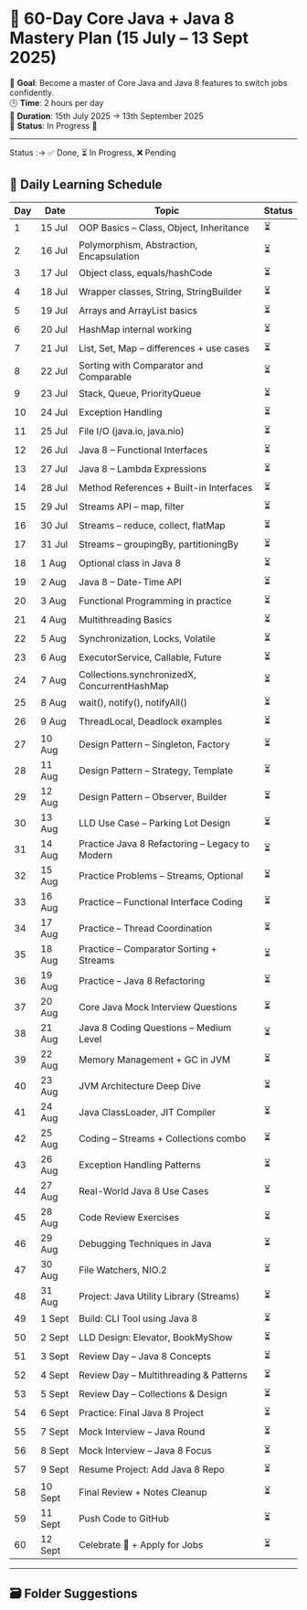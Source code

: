 # 🧠 60-Day Core Java + Java 8 Mastery Plan (15 July – 13 Sept 2025)

🎯 **Goal**: Become a master of Core Java and Java 8 features to switch jobs confidently.  
🕒 **Time**: 2 hours per day  
📆 **Duration**: 15th July 2025 → 13th September 2025  
📁 **Status**: In Progress 🚧

---
Status :-> ✅ Done, ⏳ In Progress,  ❌ Pending 
## 📅 Daily Learning Schedule

| Day | Date       | Topic                                      | Status |
|-----|------------|--------------------------------------------|--------|
| 1   | 15 Jul     | OOP Basics – Class, Object, Inheritance    | ⏳     |
| 2   | 16 Jul     | Polymorphism, Abstraction, Encapsulation   | ⏳     |
| 3   | 17 Jul     | Object class, equals/hashCode              | ⏳     |
| 4   | 18 Jul     | Wrapper classes, String, StringBuilder     | ⏳     |
| 5   | 19 Jul     | Arrays and ArrayList basics                | ⏳     |
| 6   | 20 Jul     | HashMap internal working                   | ⏳     |
| 7   | 21 Jul     | List, Set, Map – differences + use cases   | ⏳     |
| 8   | 22 Jul     | Sorting with Comparator and Comparable     | ⏳     |
| 9   | 23 Jul     | Stack, Queue, PriorityQueue                | ⏳     |
| 10  | 24 Jul     | Exception Handling                         | ⏳     |
| 11  | 25 Jul     | File I/O (java.io, java.nio)               | ⏳     |
| 12  | 26 Jul     | Java 8 – Functional Interfaces             | ⏳     |
| 13  | 27 Jul     | Java 8 – Lambda Expressions                | ⏳     |
| 14  | 28 Jul     | Method References + Built-in Interfaces    | ⏳     |
| 15  | 29 Jul     | Streams API – map, filter                  | ⏳     |
| 16  | 30 Jul     | Streams – reduce, collect, flatMap         | ⏳     |
| 17  | 31 Jul     | Streams – groupingBy, partitioningBy       | ⏳     |
| 18  | 1 Aug      | Optional class in Java 8                   | ⏳     |
| 19  | 2 Aug      | Java 8 – Date-Time API                     | ⏳     |
| 20  | 3 Aug      | Functional Programming in practice         | ⏳     |
| 21  | 4 Aug      | Multithreading Basics                      | ⏳     |
| 22  | 5 Aug      | Synchronization, Locks, Volatile           | ⏳     |
| 23  | 6 Aug      | ExecutorService, Callable, Future          | ⏳     |
| 24  | 7 Aug      | Collections.synchronizedX, ConcurrentHashMap | ⏳   |
| 25  | 8 Aug      | wait(), notify(), notifyAll()              | ⏳     |
| 26  | 9 Aug      | ThreadLocal, Deadlock examples             | ⏳     |
| 27  | 10 Aug     | Design Pattern – Singleton, Factory        | ⏳     |
| 28  | 11 Aug     | Design Pattern – Strategy, Template        | ⏳     |
| 29  | 12 Aug     | Design Pattern – Observer, Builder         | ⏳     |
| 30  | 13 Aug     | LLD Use Case – Parking Lot Design          | ⏳     |
| 31  | 14 Aug     | Practice Java 8 Refactoring – Legacy to Modern | ⏳  |
| 32  | 15 Aug     | Practice Problems – Streams, Optional      | ⏳     |
| 33  | 16 Aug     | Practice – Functional Interface Coding     | ⏳     |
| 34  | 17 Aug     | Practice – Thread Coordination             | ⏳     |
| 35  | 18 Aug     | Practice – Comparator Sorting + Streams    | ⏳     |
| 36  | 19 Aug     | Practice – Java 8 Refactoring              | ⏳     |
| 37  | 20 Aug     | Core Java Mock Interview Questions         | ⏳     |
| 38  | 21 Aug     | Java 8 Coding Questions – Medium Level     | ⏳     |
| 39  | 22 Aug     | Memory Management + GC in JVM              | ⏳     |
| 40  | 23 Aug     | JVM Architecture Deep Dive                 | ⏳     |
| 41  | 24 Aug     | Java ClassLoader, JIT Compiler             | ⏳     |
| 42  | 25 Aug     | Coding – Streams + Collections combo       | ⏳     |
| 43  | 26 Aug     | Exception Handling Patterns                | ⏳     |
| 44  | 27 Aug     | Real-World Java 8 Use Cases                | ⏳     |
| 45  | 28 Aug     | Code Review Exercises                      | ⏳     |
| 46  | 29 Aug     | Debugging Techniques in Java               | ⏳     |
| 47  | 30 Aug     | File Watchers, NIO.2                       | ⏳     |
| 48  | 31 Aug     | Project: Java Utility Library (Streams)    | ⏳     |
| 49  | 1 Sept     | Build: CLI Tool using Java 8               | ⏳     |
| 50  | 2 Sept     | LLD Design: Elevator, BookMyShow           | ⏳     |
| 51  | 3 Sept     | Review Day – Java 8 Concepts               | ⏳     |
| 52  | 4 Sept     | Review Day – Multithreading & Patterns     | ⏳     |
| 53  | 5 Sept     | Review Day – Collections & Design          | ⏳     |
| 54  | 6 Sept     | Practice: Final Java 8 Project             | ⏳     |
| 55  | 7 Sept     | Mock Interview – Java Round                | ⏳     |
| 56  | 8 Sept     | Mock Interview – Java 8 Focus              | ⏳     |
| 57  | 9 Sept     | Resume Project: Add Java 8 Repo            | ⏳     |
| 58  | 10 Sept    | Final Review + Notes Cleanup               | ⏳     |
| 59  | 11 Sept    | Push Code to GitHub                        | ⏳     |
| 60  | 12 Sept    | Celebrate 🚀 + Apply for Jobs              | ⏳     |

---

## 🗃️ Folder Suggestions

